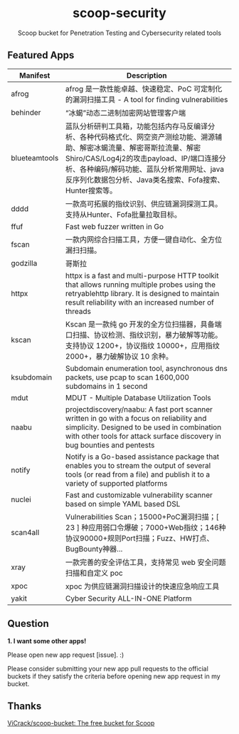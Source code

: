 <div align="center">
    <h1 align="center">scoop-security</h1>
    <p align="center">
        Scoop bucket for Penetration Testing and Cybersecurity related tools
    </p>
</div>



## Featured Apps

| Manifest      | Description                                                  |
| ------------- | ------------------------------------------------------------ |
| afrog         | afrog 是一款性能卓越、快速稳定、PoC 可定制化的漏洞扫描工具 - A tool for finding vulnerabilities |
| behinder      | “冰蝎”动态二进制加密网站管理客户端                           |
| blueteamtools | 蓝队分析研判工具箱，功能包括内存马反编译分析、各种代码格式化、网空资产测绘功能、溯源辅助、解密冰蝎流量、解密哥斯拉流量、解密Shiro/CAS/Log4j2的攻击payload、IP/端口连接分析、各种编码/解码功能、蓝队分析常用网址、java反序列化数据包分析、Java类名搜索、Fofa搜索、Hunter搜索等。 |
| dddd          | 一款高可拓展的指纹识别、供应链漏洞探测工具。支持从Hunter、Fofa批量拉取目标。 |
| ffuf          | Fast web fuzzer written in Go                                |
| fscan         | 一款内网综合扫描工具，方便一键自动化、全方位漏扫扫描。       |
| godzilla      | 哥斯拉                                                       |
| httpx         | httpx is a fast and multi-purpose HTTP toolkit that allows running multiple probes using the retryablehttp library. It is designed to maintain result reliability with an increased number of threads |
| kscan         | Kscan 是一款纯 go 开发的全方位扫描器，具备端口扫描、协议检测、指纹识别，暴力破解等功能。支持协议 1200+，协议指纹 10000+，应用指纹 2000+，暴力破解协议 10 余种。 |
| ksubdomain    | Subdomain enumeration tool, asynchronous dns packets, use pcap to scan 1600,000 subdomains in 1 second |
| mdut          | MDUT - Multiple Database Utilization Tools                   |
| naabu         | projectdiscovery/naabu: A fast port scanner written in go with a focus on reliability and simplicity. Designed to be used in combination with other tools for attack surface discovery in bug bounties and pentests |
| notify        | Notify is a Go-based assistance package that enables you to stream the output of several tools (or read from a file) and publish it to a variety of supported platforms |
| nuclei        | Fast and customizable vulnerability scanner based on simple YAML based DSL |
| scan4all      | Vulnerabilities Scan；15000+PoC漏洞扫描；[ 23 ] 种应用弱口令爆破；7000+Web指纹；146种协议90000+规则Port扫描；Fuzz、HW打点、BugBounty神器... |
| xray          | 一款完善的安全评估工具，支持常见 web 安全问题扫描和自定义 poc |
| xpoc          | xpoc 为供应链漏洞扫描设计的快速应急响应工具                  |
| yakit         | Cyber Security ALL-IN-ONE Platform                           |



## Question
**1. I want some other apps!**

Please open new app request [issue]. :)

Please consider submitting your new app pull requests to the official buckets if
they satisfy the criteria before opening new app request in my bucket.



## Thanks
[ViCrack/scoop-bucket: The free bucket for Scoop](https://github.com/ViCrack/scoop-bucket)